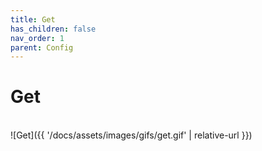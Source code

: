 ```yaml
---
title: Get
has_children: false
nav_order: 1
parent: Config
---
```


# Get

<br/>![Get]({{ '/docs/assets/images/gifs/get.gif' | relative-url }})</br>